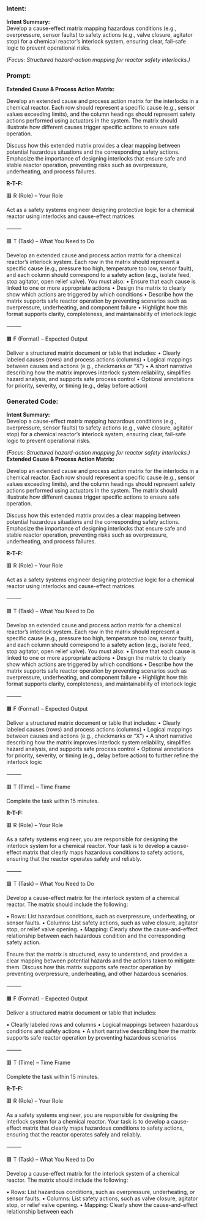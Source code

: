 ### Intent:
**Intent Summary:**  
Develop a cause-effect matrix mapping hazardous conditions (e.g., overpressure, sensor faults) to safety actions (e.g., valve closure, agitator stop) for a chemical reactor’s interlock system, ensuring clear, fail-safe logic to prevent operational risks.  

*(Focus: Structured hazard-action mapping for reactor safety interlocks.)*

### Prompt:
**Extended Cause & Process Action Matrix:**

Develop an extended cause and process action matrix for the interlocks in a chemical reactor. Each row should represent a specific cause (e.g., sensor values exceeding limits), and the column headings should represent safety actions performed using actuators in the system. The matrix should illustrate how different causes trigger specific actions to ensure safe operation.

Discuss how this extended matrix provides a clear mapping between potential hazardous situations and the corresponding safety actions. Emphasize the importance of designing interlocks that ensure safe and stable reactor operation, preventing risks such as overpressure, underheating, and process failures.

**R-T-F:**

🟥 R (Role) – Your Role

Act as a safety systems engineer designing protective logic for a chemical reactor using interlocks and cause-effect matrices.

⸻

🟩 T (Task) – What You Need to Do

Develop an extended cause and process action matrix for a chemical reactor’s interlock system. Each row in the matrix should represent a specific cause (e.g., pressure too high, temperature too low, sensor fault), and each column should correspond to a safety action (e.g., isolate feed, stop agitator, open relief valve). You must also:
	•	Ensure that each cause is linked to one or more appropriate actions
	•	Design the matrix to clearly show which actions are triggered by which conditions
	•	Describe how the matrix supports safe reactor operation by preventing scenarios such as overpressure, underheating, and component failure
	•	Highlight how this format supports clarity, completeness, and maintainability of interlock logic

⸻

🟧 F (Format) – Expected Output

Deliver a structured matrix document or table that includes:
	•	Clearly labeled causes (rows) and process actions (columns)
	•	Logical mappings between causes and actions (e.g., checkmarks or “X”)
	•	A short narrative describing how the matrix improves interlock system reliability, simplifies hazard analysis, and supports safe process control
	•	Optional annotations for priority, severity, or timing (e.g., delay before action)

### Generated Code:
**Intent Summary:**  
Develop a cause-effect matrix mapping hazardous conditions (e.g., overpressure, sensor faults) to safety actions (e.g., valve closure, agitator stop) for a chemical reactor’s interlock system, ensuring clear, fail-safe logic to prevent operational risks.  

*(Focus: Structured hazard-action mapping for reactor safety interlocks.)*
**Extended Cause & Process Action Matrix:**

Develop an extended cause and process action matrix for the interlocks in a chemical reactor. Each row should represent a specific cause (e.g., sensor values exceeding limits), and the column headings should represent safety actions performed using actuators in the system. The matrix should illustrate how different causes trigger specific actions to ensure safe operation.

Discuss how this extended matrix provides a clear mapping between potential hazardous situations and the corresponding safety actions. Emphasize the importance of designing interlocks that ensure safe and stable reactor operation, preventing risks such as overpressure, underheating, and process failures.

**R-T-F:**

🟥 R (Role) – Your Role

Act as a safety systems engineer designing protective logic for a chemical reactor using interlocks and cause-effect matrices.

⸻

🟩 T (Task) – What You Need to Do

Develop an extended cause and process action matrix for a chemical reactor’s interlock system. Each row in the matrix should represent a specific cause (e.g., pressure too high, temperature too low, sensor fault), and each column should correspond to a safety action (e.g., isolate feed, stop agitator, open relief valve). You must also:
	•	Ensure that each cause is linked to one or more appropriate actions
	•	Design the matrix to clearly show which actions are triggered by which conditions
	•	Describe how the matrix supports safe reactor operation by preventing scenarios such as overpressure, underheating, and component failure
	•	Highlight how this format supports clarity, completeness, and maintainability of interlock logic

⸻

🟧 F (Format) – Expected Output

Deliver a structured matrix document or table that includes:
	•	Clearly labeled causes (rows) and process actions (columns)
	•	Logical mappings between causes and actions (e.g., checkmarks or “X”)
	•	A short narrative describing how the matrix improves interlock system reliability, simplifies hazard analysis, and supports safe process control
	•	Optional annotations for priority, severity, or timing (e.g., delay before action) to further refine the interlock logic

⸻

🟥 T (Time) – Time Frame

Complete the task within 15 minutes.

**R-T-F:**

🟥 R (Role) – Your Role

As a safety systems engineer, you are responsible for designing the interlock system for a chemical reactor. Your task is to develop a cause-effect matrix that clearly maps hazardous conditions to safety actions, ensuring that the reactor operates safely and reliably.

⸻

🟩 T (Task) – What You Need to Do

Develop a cause-effect matrix for the interlock system of a chemical reactor. The matrix should include the following:

•	Rows: List hazardous conditions, such as overpressure, underheating, or sensor faults.
•	Columns: List safety actions, such as valve closure, agitator stop, or relief valve opening.
•	Mapping: Clearly show the cause-and-effect relationship between each hazardous condition and the corresponding safety action.

Ensure that the matrix is structured, easy to understand, and provides a clear mapping between potential hazards and the actions taken to mitigate them. Discuss how this matrix supports safe reactor operation by preventing overpressure, underheating, and other hazardous scenarios.

⸻

🟧 F (Format) – Expected Output

Deliver a structured matrix document or table that includes:

•	Clearly labeled rows and columns
•	Logical mappings between hazardous conditions and safety actions
•	A short narrative describing how the matrix supports safe reactor operation by preventing hazardous scenarios

⸻

🟥 T (Time) – Time Frame

Complete the task within 15 minutes.

**R-T-F:**

🟥 R (Role) – Your Role

As a safety systems engineer, you are responsible for designing the interlock system for a chemical reactor. Your task is to develop a cause-effect matrix that clearly maps hazardous conditions to safety actions, ensuring that the reactor operates safely and reliably.

⸻

🟩 T (Task) – What You Need to Do

Develop a cause-effect matrix for the interlock system of a chemical reactor. The matrix should include the following:

•	Rows: List hazardous conditions, such as overpressure, underheating, or sensor faults.
•	Columns: List safety actions, such as valve closure, agitator stop, or relief valve opening.
•	Mapping: Clearly show the cause-and-effect relationship between each
